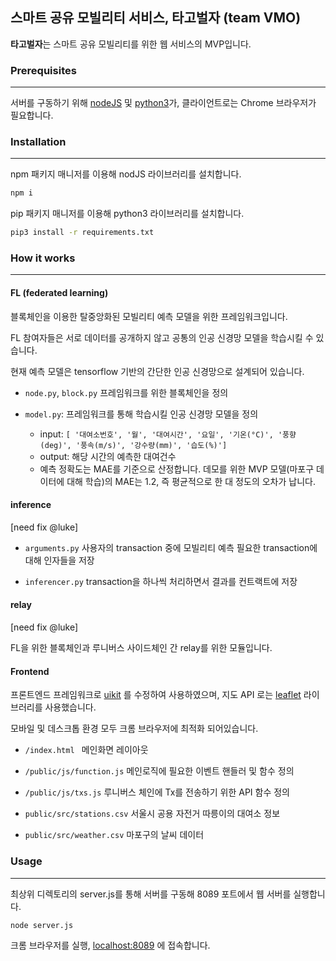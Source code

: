 ## 스마트 공유 모빌리티 서비스, 타고벌자 (team VMO)

**타고벌자**는 스마트 공유 모빌리티를 위한 웹 서비스의 MVP입니다.



### Prerequisites

------

서버를 구동하기 위해 [nodeJS](https://nodejs.org/en/download/) 및 [python3](https://www.python.org/downloads/)가, 클라이언트로는 Chrome 브라우저가 필요합니다.

#### 

### Installation

------

npm 패키지 매니저를 이용해 nodJS 라이브러리를 설치합니다.

```bash
npm i
```

pip 패키지 매니저를 이용해 python3 라이브러리를 설치합니다.

```bash
pip3 install -r requirements.txt
```



### How it works

------

#### FL (federated learning)

블록체인을 이용한 탈중앙화된 모빌리티 예측 모델을 위한 프레임워크입니다.

FL 참여자들은 서로 데이터를 공개하지 않고 공통의 인공 신경망 모델을 학습시킬 수 있습니다.

현재 예측 모델은 tensorflow 기반의 간단한 인공 신경망으로 설계되어 있습니다.

- `node.py`, `block.py` 프레임워크를 위한 블록체인을 정의

- `model.py`: 프레임워크를 통해 학습시킬 인공 신경망 모델을 정의
  - input: `[ '대여소번호', '월', '대여시간', '요일', '기온(°C)', '풍향(deg)', '풍속(m/s)', '강수량(mm)', '습도(%)']` 
  - output: 해당 시간의 예측한 대여건수
  - 예측 정확도는 MAE를 기준으로 산정합니다.
    데모를 위한 MVP 모델(마포구 데이터에 대해 학습)의 MAE는 1.2, 즉 평균적으로 한 대 정도의 오차가 납니다.



#### inference

[need fix @luke]

- `arguments.py` 사용자의 transaction 중에 모빌리티 예측 필요한 transaction에 대해 인자들을 저장

- `inferencer.py` transaction을 하나씩 처리하면서 결과를 컨트랙트에 저장



#### relay

[need fix @luke]

FL을 위한 블록체인과 루니버스 사이드체인 간 relay를 위한 모듈입니다.





#### Frontend

프론트엔드 프레임워크로 [uikit](https://getuikit.com) 를 수정하여 사용하였으며, 지도 API 로는 [leaflet](https://leafletjs.com) 라이브러리를 사용했습니다. 

모바일 및 데스크톱 환경 모두 크롬 브라우저에 최적화 되어있습니다.

- `/index.html ` 메인화면 레이아웃

- `/public/js/function.js` 메인로직에 필요한 이벤트 핸들러 및 함수 정의

- `/public/js/txs.js` 루니버스 체인에 Tx를 전송하기 위한 API 함수 정의

- `public/src/stations.csv`  서울시 공용 자전거 따릉이의 대여소 정보

- `public/src/weather.csv` 마포구의 날씨 데이터



### Usage

------

최상위 디렉토리의 server.js를 통해 서버를 구동해 8089 포트에서 웹 서버를 실행합니다.

```bash
node server.js
```

크롬 브라우저를 실행, [localhost:8089](http://localhost:8089) 에 접속합니다.